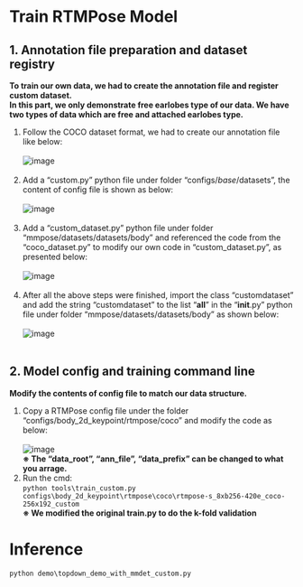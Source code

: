 # Train RTMPose Model
## 1. Annotation file preparation and dataset registry
**To train our own data, we had to create the annotation file and register custom dataset.** <br>
**In this part, we only demonstrate free earlobes type of our data. We have two types of data which are free and attached earlobes type.** <br>
1. Follow the COCO dataset format, we had to create our annotation file like below:<br>
  <br>![image](https://github.com/kdavidlp123/Thesis/assets/69571884/16ea3e82-6a62-4be4-b26d-224552425c7d)<br><br>
2. Add a “custom.py” python file under folder “configs/_base_/datasets”, the content of config file is shown as below:<br>
  <br>![image](https://github.com/kdavidlp123/Thesis/assets/69571884/ad78ce1a-1206-4649-af93-45aa8f6e65d5)<br><br>
3. Add a “custom_dataset.py” python file under folder “mmpose/datasets/datasets/body” and referenced the code from the “coco_dataset.py” to modify our own code in “custom_dataset.py”, as presented below:<br>
  <br>![image](https://github.com/kdavidlp123/Thesis/assets/69571884/5a3bf913-c47a-4b13-9a75-8d07b4fee4f8)<br><br>
4. After all the above steps were finished, import the class “customdataset” and add the string “customdataset” to the list “__all__” in the “__init__.py” python file under folder “mmpose/datasets/datasets/body” as shown below:<br>
  <br>![image](https://github.com/kdavidlp123/Thesis/assets/69571884/773e6899-5bb9-41d3-9bee-e549004a081a)<br><br>
## 2. Model config and training command line
**Modify the contents of config file to match our data structure.**
1. Copy a RTMPose config file under the folder “configs/body_2d_keypoint/rtmpose/coco” and modify the code as below:<br>
   <br>![image](https://github.com/kdavidlp123/Thesis/assets/69571884/47c2d224-0726-4087-85a3-2800c11d17c7)<br>
   **※ The “data_root”, “ann_file”, “data_prefix” can be changed to what you arrage.**
2. Run the cmd:<br>
   ```python tools\train_custom.py configs\body_2d_keypoint\rtmpose\coco\rtmpose-s_8xb256-420e_coco-256x192_custom ```<br>
   **※ We modified the original train.py to do the k-fold validation** <br>
# Inference
   ```python demo\topdown_demo_with_mmdet_custom.py```<br>
